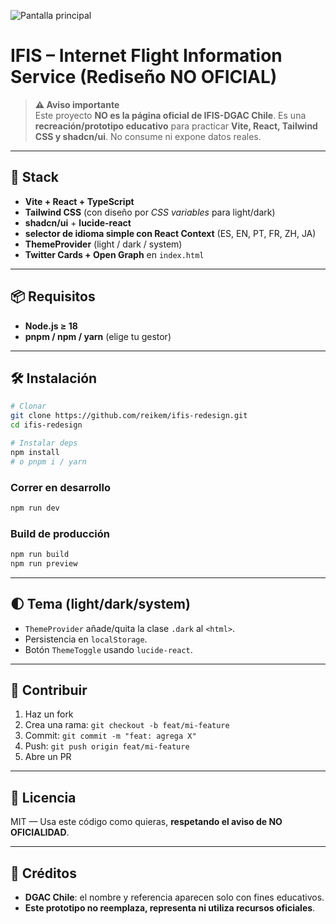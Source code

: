 ![Pantalla principal](src/assets/proyecto.webps)

# IFIS – Internet Flight Information Service (Rediseño NO OFICIAL)

> **⚠️ Aviso importante**  
> Este proyecto **NO es la página oficial de IFIS-DGAC Chile**. Es una **recreación/prototipo educativo** para practicar **Vite, React, Tailwind CSS y shadcn/ui**. No consume ni expone datos reales.

---

## 🚀 Stack

- **Vite + React + TypeScript**
- **Tailwind CSS** (con diseño por *CSS variables* para light/dark)
- **shadcn/ui** + **lucide-react**
- **selector de idioma simple con React Context** (ES, EN, PT, FR, ZH, JA)
- **ThemeProvider** (light / dark / system)
- **Twitter Cards + Open Graph** en `index.html`

---
## 📦 Requisitos

- **Node.js ≥ 18**
- **pnpm / npm / yarn** (elige tu gestor)

---

## 🛠️ Instalación

```bash
# Clonar
git clone https://github.com/reikem/ifis-redesign.git
cd ifis-redesign

# Instalar deps
npm install
# o pnpm i / yarn
```

### Correr en desarrollo

```bash
npm run dev
```

### Build de producción

```bash
npm run build
npm run preview
```
---

## 🌓 Tema (light/dark/system)

- `ThemeProvider` añade/quita la clase `.dark` al `<html>`.
- Persistencia en `localStorage`.
- Botón `ThemeToggle` usando `lucide-react`.

---
## 🤝 Contribuir

1. Haz un fork
2. Crea una rama: `git checkout -b feat/mi-feature`
3. Commit: `git commit -m "feat: agrega X"`
4. Push: `git push origin feat/mi-feature`
5. Abre un PR

---

## 📄 Licencia

MIT — Usa este código como quieras, **respetando el aviso de NO OFICIALIDAD**.

---

## 🙌 Créditos

- **DGAC Chile**: el nombre y referencia aparecen solo con fines educativos.
- **Este prototipo no reemplaza, representa ni utiliza recursos oficiales**.
